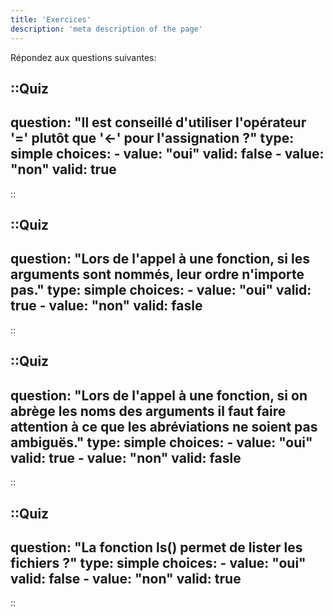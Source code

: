 ```yaml
---
title: 'Exercices'
description: 'meta description of the page'
---
```


Répondez aux questions suivantes:

::Quiz
---
question: "Il est conseillé d'utiliser l'opérateur '=' plutôt que '<-' pour l'assignation ?"
type: simple
choices:
    -   value: "oui"
        valid: false
    -   value: "non"
        valid: true
---
::

::Quiz
---
question: "Lors de l'appel à une fonction, si les arguments sont nommés, leur ordre n'importe pas."
type: simple
choices:
    -   value: "oui"
        valid: true
    -   value: "non"
        valid: fasle
---
::

::Quiz
---
question: "Lors de l'appel à une fonction, si on abrège les noms des arguments il faut faire attention à ce que les abréviations ne soient pas ambiguës."
type: simple
choices:
    -   value: "oui"
        valid: true
    -   value: "non"
        valid: fasle
---
::

::Quiz
---
question: "La fonction ls() permet de lister les fichiers ?"
type: simple
choices:
    -   value: "oui"
        valid: false
    -   value: "non"
        valid: true
---
::
